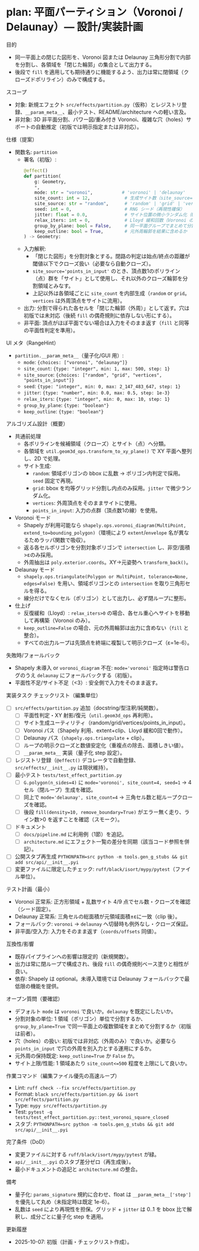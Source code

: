 # plan: 平面パーティション（Voronoi / Delaunay）— 設計/実装計画

目的
- 同一平面上の閉じた図形を、Voronoi 図または Delaunay 三角形分割で内部を分割し、各領域を「閉じた輪郭」の集合として出力する。
- 後段で `fill` を適用しても期待通りに機能するよう、出力は常に閉領域（クローズドポリライン）のみで構成する。

スコープ
- 対象: 新規エフェクト `src/effects/partition.py`（仮称）とレジストリ登録、`__param_meta__`、最小テスト、README/architecture への軽い言及。
- 非対象: 3D 非平面分割、パワー図/重み付き Voronoi、複雑な穴（holes）サポートの自動推定（初版では明示指定または非対応）。

仕様（提案）
- 関数名: `partition`
  - 署名（初版）:
    ```py
    @effect()
    def partition(
        g: Geometry,
        *,
        mode: str = "voronoi",           # 'voronoi' | 'delaunay'
        site_count: int = 12,             # 生成サイト数（site_source='random' のとき）
        site_source: str = "random",      # 'random' | 'grid' | 'vertices' | 'points_in_input'
        seed: int = 0,                    # RNG シード（再現性確保）
        jitter: float = 0.0,              # サイト位置の微小ランダム化（0..1, bbox 比）
        relax_iters: int = 0,             # Lloyd 緩和回数（Voronoi のみ、0 なら無効）
        group_by_plane: bool = False,     # 同一平面グループでまとめて分割（初版は False 推奨）
        keep_outline: bool = True,        # 元外周輪郭を結果に含めるか
    ) -> Geometry:
    ```
  - 入力解釈:
    - 「閉じた図形」を分割対象とする。閉路の判定は始点/終点の距離が閾値以下でクローズ扱い（必要なら自動クローズ）。
    - `site_source='points_in_input'` のとき、頂点数1のポリライン（点）群を「サイト」として使用し、それ以外のクローズ輪郭を分割領域とみなす。
    - 上記以外は各領域ごとに `site_count` を内部生成（`random` or `grid`。`vertices` は外周頂点をサイトに流用）。
  - 出力: 分割で得られた各セルを「閉じた輪郭（外周）」として返す。穴は初版では未対応（後続 `fill` の偶奇規則に依存しない形にする）。
  - 非平面: 頂点がほぼ平面でない場合は入力をそのまま返す（`fill` と同等の平面性判定を準用）。

UI メタ（RangeHint）
- `partition.__param_meta__`（量子化/GUI 用）:
  - `mode`: `{choices: ["voronoi", "delaunay"]}`
  - `site_count`: `{type: "integer", min: 1, max: 500, step: 1}`
  - `site_source`: `{choices: ["random", "grid", "vertices", "points_in_input"]}`
  - `seed`: `{type: "integer", min: 0, max: 2_147_483_647, step: 1}`
  - `jitter`: `{type: "number", min: 0.0, max: 0.5, step: 1e-3}`
  - `relax_iters`: `{type: "integer", min: 0, max: 10, step: 1}`
  - `group_by_plane`: `{type: "boolean"}`
  - `keep_outline`: `{type: "boolean"}`

アルゴリズム設計（概要）
- 共通前処理
  - 各ポリラインを候補領域（クローズ）とサイト（点）へ分類。
  - 各領域を `util.geom3d_ops.transform_to_xy_plane()` で XY 平面へ整列し、2D で処理。
  - サイト生成:
    - `random`: 領域ポリゴンの bbox に乱数 → ポリゴン内判定で採用。`seed` 固定で再現。
    - `grid`: bbox を均等グリッド分割し内点のみ採用。`jitter` で微少ランダム化。
    - `vertices`: 外周頂点をそのままサイトに使用。
    - `points_in_input`: 入力の点群（頂点数1の線）を使用。
- Voronoi モード
  - Shapely が利用可能なら `shapely.ops.voronoi_diagram(MultiPoint, extend_to=bounding_polygon)`（環境により `extent`/`envelope` 名が異なるためラッパ関数で吸収）。
  - 返る各セルポリゴンを分割対象ポリゴンで `intersection` し、非空/面積>εのみ採用。
  - 外周抽出は `poly.exterior.coords`。XY→元姿勢へ `transform_back()`。
- Delaunay モード
  - `shapely.ops.triangulate(Polygon or MultiPoint, tolerance=None, edges=False)` を用い、領域ポリゴンとの `intersection` を取り三角形セルを得る。
  - 線分だけでなくセル（ポリゴン）として出力し、必ず閉ループに整形。
- 仕上げ
  - 反復緩和（Lloyd）: `relax_iters>0` の場合、各セル重心へサイトを移動して再構築（Voronoi のみ）。
  - `keep_outline=False` の場合、元の外周輪郭は出力に含めない（`fill` と整合）。
  - すべての出力ループは先頭点を終端に複製して明示クローズ（ε=1e-6）。

失敗時/フォールバック
- Shapely 未導入 or `voronoi_diagram` 不在: `mode='voronoi'` 指定時は警告ログのうえ `delaunay` にフォールバックする（初版）。
- 平面性不足/サイト不足（<3）: 安全側で入力をそのまま返す。

実装タスク チェックリスト（編集単位）
- [ ] `src/effects/partition.py` 追加（docstring/型注釈/純関数）。
  - [ ] 平面性判定・XY 射影/復元（`util.geom3d_ops` 再利用）。
  - [ ] サイト生成ユーティリティ（random/grid/vertices/points_in_input）。
  - [ ] Voronoi パス（Shapely 利用、extent+clip、Lloyd 緩和0回で動作）。
  - [ ] Delaunay パス（`shapely.ops.triangulate` + clip）。
  - [ ] ループの明示クローズと数値安定化（重複点の除去、面積しきい値）。
  - [ ] `__param_meta__` 実装（量子化 step 設定）。
- [ ] レジストリ登録（`@effect()` デコレータで自動登録、`src/effects/__init__.py` は現状維持）。
- [ ] 最小テスト `tests/test_effect_partition.py`
  - [ ] `G.polygon(n_sides=4)` に `mode='voronoi', site_count=4, seed=1` → 4 セル（閉ループ）生成を確認。
  - [ ] 同上で `mode='delaunay', site_count=4` → 三角セル数と総ループクローズを確認。
  - [ ] 後段 `fill(density=10, remove_boundary=True)` がエラー無く走り、ライン数>0 を返すことを確認（スモーク）。
- [ ] ドキュメント
  - [ ] `docs/pipeline.md` に利用例（1節）を追記。
  - [ ] `architecture.md` にエフェクト一覧の差分を同期（該当コード参照を併記）。
- [ ] 公開スタブ再生成 `PYTHONPATH=src python -m tools.gen_g_stubs && git add src/api/__init__.pyi`
- [ ] 変更ファイルに限定したチェック: `ruff/black/isort/mypy/pytest`（ファイル単位）。

テスト計画（最小）
- Voronoi 正常系: 正方形領域 + 乱数サイト 4/9 点でセル数・クローズを確認（シード固定）。
- Delaunay 正常系: 三角セルの総面積が元領域面積±εに一致（clip 後）。
- フォールバック: `voronoi` → `delaunay` へ切替時も例外なし・クローズ保証。
- 非平面/空入力: 入力をそのまま返す（`coords/offsets` 同値）。

互換性/影響
- 既存パイプラインへの影響は限定的（新規関数）。
- 出力は常に閉ループで構成され、後段 `fill` の偶奇規則ベース塗りと相性が良い。
- 依存: Shapely は optional。未導入環境では Delaunay フォールバックで最低限の機能を提供。

オープン質問（要確認）
- デフォルト `mode` は `voronoi` で良いか。`delaunay` を既定にしたいか。
- 分割対象の単位: 1 領域（ポリゴン）単位で分割するか、`group_by_plane=True` で同一平面上の複数領域をまとめて分割するか（初版は前者）。
- 穴（holes）の扱い: 初版では非対応（外周のみ）で良いか。必要なら `points_in_input` で穴の外周を別入力とする運用にするか。
- 元外周の保持既定: `keep_outline=True` か `False` か。
- サイト上限/性能: 1 領域あたり `site_count<=500` 程度を上限にして良いか。

作業コマンド（編集ファイル優先の高速ループ）
- Lint: `ruff check --fix src/effects/partition.py`
- Format: `black src/effects/partition.py && isort src/effects/partition.py`
- Type: `mypy src/effects/partition.py`
- Test: `pytest -q tests/test_effect_partition.py::test_voronoi_square_closed`
- スタブ: `PYTHONPATH=src python -m tools.gen_g_stubs && git add src/api/__init__.pyi`

完了条件（DoD）
- 変更ファイルに対する `ruff/black/isort/mypy/pytest` が緑。
- `api/__init__.pyi` のスタブ差分ゼロ（再生成後）。
- 最小ドキュメントの追記と `architecture.md` の整合。

備考
- 量子化: `params_signature` 規約に合わせ、float は `__param_meta__['step']` を優先して丸め（未指定時は既定 1e-6）。
- 乱数は `seed` により再現性を担保。グリッド + `jitter` は 0..1 を bbox 比で解釈し、成分ごとに量子化 step を適用。

更新履歴
- 2025-10-07: 初版（計画・チェックリスト作成）。

